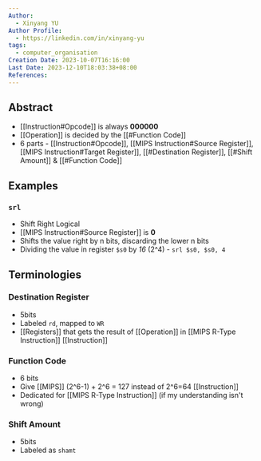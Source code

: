 ```yaml
---
Author:
  - Xinyang YU
Author Profile:
  - https://linkedin.com/in/xinyang-yu
tags:
  - computer_organisation
Creation Date: 2023-10-07T16:16:00
Last Date: 2023-12-10T18:03:38+08:00
References: 
---
```

## Abstract
 - [[Instruction#Opcode]] is always **000000**
- [[Operation]] is decided by the [[#Function Code]]
- 6 parts - [[Instruction#Opcode]], [[MIPS Instruction#Source Register]], [[MIPS Instruction#Target Register]], [[#Destination Register]], [[#Shift Amount]] & [[#Function Code]]

## Examples
### `srl`
- Shift Right Logical
- [[MIPS Instruction#Source Register]] is **0**
- Shifts the value right by n bits, discarding the lower n bits
- Dividing the value in register `$s0` by *16* (2^4) - `srl $s0, $s0, 4`

## Terminologies 
### Destination Register 
- 5bits
- Labeled `rd`, mapped to `WR`
- [[Registers]] that gets the result of [[Operation]] in [[MIPS R-Type Instruction]] [[Instruction]]
### Function Code
- 6 bits 
- Give [[MIPS]] (2^6-1) + 2^6 = 127 instead of 2^6=64 [[Instruction]]
- Dedicated for [[MIPS R-Type Instruction]] (if my understanding isn't wrong)
### Shift Amount 
- 5bits
- Labeled as `shamt`